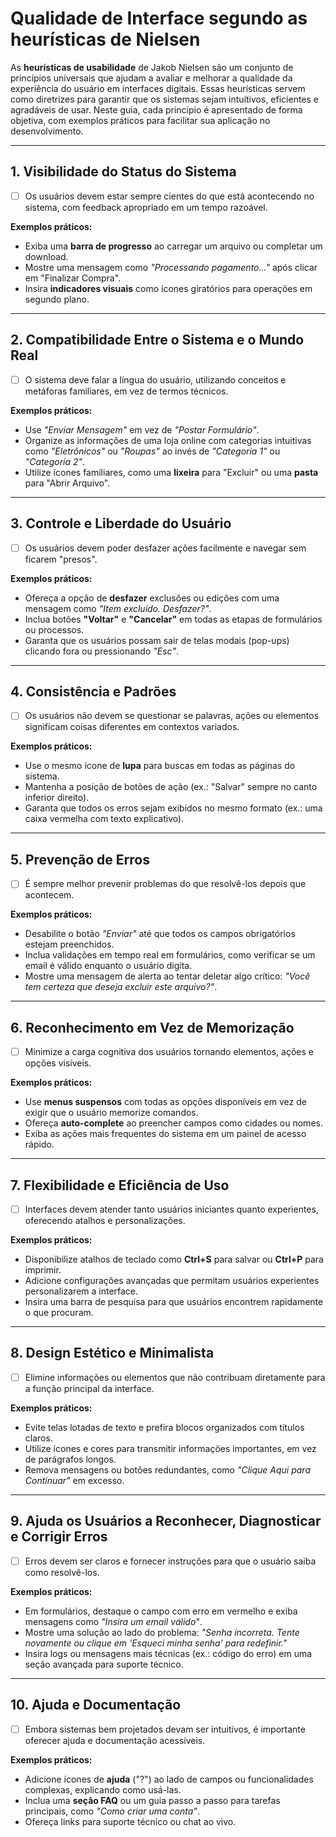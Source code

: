 # Qualidade de Interface segundo as heurísticas de Nielsen

As **heurísticas de usabilidade** de Jakob Nielsen são um conjunto de princípios universais que ajudam a avaliar e melhorar a qualidade da experiência do usuário em interfaces digitais. Essas heurísticas servem como diretrizes para garantir que os sistemas sejam intuitivos, eficientes e agradáveis de usar. Neste guia, cada princípio é apresentado de forma objetiva, com exemplos práticos para facilitar sua aplicação no desenvolvimento.

---

## **1. Visibilidade do Status do Sistema**
- [ ] Os usuários devem estar sempre cientes do que está acontecendo no sistema, com feedback apropriado em um tempo razoável.

**Exemplos práticos:**
- Exiba uma **barra de progresso** ao carregar um arquivo ou completar um download.
- Mostre uma mensagem como _"Processando pagamento..."_ após clicar em "Finalizar Compra".
- Insira **indicadores visuais** como ícones giratórios para operações em segundo plano.

---

## **2. Compatibilidade Entre o Sistema e o Mundo Real**
- [ ] O sistema deve falar a língua do usuário, utilizando conceitos e metáforas familiares, em vez de termos técnicos.

**Exemplos práticos:**
- Use _"Enviar Mensagem"_ em vez de _"Postar Formulário"_.  
- Organize as informações de uma loja online com categorias intuitivas como _"Eletrônicos"_ ou _"Roupas"_ ao invés de _"Categoria 1"_ ou _"Categoria 2"_.  
- Utilize ícones familiares, como uma **lixeira** para "Excluir" ou uma **pasta** para "Abrir Arquivo".

---

## **3. Controle e Liberdade do Usuário**
- [ ] Os usuários devem poder desfazer ações facilmente e navegar sem ficarem "presos".

**Exemplos práticos:**
- Ofereça a opção de **desfazer** exclusões ou edições com uma mensagem como _"Item excluído. Desfazer?"_.  
- Inclua botões **"Voltar"** e **"Cancelar"** em todas as etapas de formulários ou processos.  
- Garanta que os usuários possam sair de telas modais (pop-ups) clicando fora ou pressionando _"Esc"_.

---

## **4. Consistência e Padrões**
- [ ] Os usuários não devem se questionar se palavras, ações ou elementos significam coisas diferentes em contextos variados.

**Exemplos práticos:**
- Use o mesmo ícone de **lupa** para buscas em todas as páginas do sistema.  
- Mantenha a posição de botões de ação (ex.: "Salvar" sempre no canto inferior direito).  
- Garanta que todos os erros sejam exibidos no mesmo formato (ex.: uma caixa vermelha com texto explicativo).

---

## **5. Prevenção de Erros**
- [ ] É sempre melhor prevenir problemas do que resolvê-los depois que acontecem.

**Exemplos práticos:**
- Desabilite o botão _"Enviar"_ até que todos os campos obrigatórios estejam preenchidos.  
- Inclua validações em tempo real em formulários, como verificar se um email é válido enquanto o usuário digita.  
- Mostre uma mensagem de alerta ao tentar deletar algo crítico: _"Você tem certeza que deseja excluir este arquivo?"_.

---

## **6. Reconhecimento em Vez de Memorização**
- [ ] Minimize a carga cognitiva dos usuários tornando elementos, ações e opções visíveis.

**Exemplos práticos:**
- Use **menus suspensos** com todas as opções disponíveis em vez de exigir que o usuário memorize comandos.  
- Ofereça **auto-complete** ao preencher campos como cidades ou nomes.  
- Exiba as ações mais frequentes do sistema em um painel de acesso rápido.

---

## **7. Flexibilidade e Eficiência de Uso**
- [ ] Interfaces devem atender tanto usuários iniciantes quanto experientes, oferecendo atalhos e personalizações.

**Exemplos práticos:**
- Disponibilize atalhos de teclado como **Ctrl+S** para salvar ou **Ctrl+P** para imprimir.  
- Adicione configurações avançadas que permitam usuários experientes personalizarem a interface.  
- Insira uma barra de pesquisa para que usuários encontrem rapidamente o que procuram.

---

## **8. Design Estético e Minimalista**
- [ ] Elimine informações ou elementos que não contribuam diretamente para a função principal da interface.

**Exemplos práticos:**
- Evite telas lotadas de texto e prefira blocos organizados com títulos claros.  
- Utilize ícones e cores para transmitir informações importantes, em vez de parágrafos longos.  
- Remova mensagens ou botões redundantes, como _"Clique Aqui para Continuar"_ em excesso.

---

## **9. Ajuda os Usuários a Reconhecer, Diagnosticar e Corrigir Erros**
- [ ] Erros devem ser claros e fornecer instruções para que o usuário saiba como resolvê-los.

**Exemplos práticos:**
- Em formulários, destaque o campo com erro em vermelho e exiba mensagens como _"Insira um email válido"_.  
- Mostre uma solução ao lado do problema: _"Senha incorreta. Tente novamente ou clique em 'Esqueci minha senha' para redefinir."_  
- Insira logs ou mensagens mais técnicas (ex.: código do erro) em uma seção avançada para suporte técnico.

---

## **10. Ajuda e Documentação**
- [ ] Embora sistemas bem projetados devam ser intuitivos, é importante oferecer ajuda e documentação acessíveis.

**Exemplos práticos:**
- Adicione ícones de **ajuda** ("?") ao lado de campos ou funcionalidades complexas, explicando como usá-las.  
- Inclua uma **seção FAQ** ou um guia passo a passo para tarefas principais, como _"Como criar uma conta"_.  
- Ofereça links para suporte técnico ou chat ao vivo.
